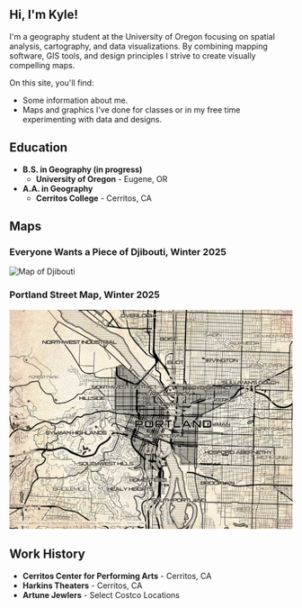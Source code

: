 ## Hi, I'm Kyle!
I'm a geography student at the University of Oregon focusing on spatial analysis, cartography, and data visualizations. By combining mapping software, GIS tools, and design principles I strive to create visually compelling maps. 

On this site, you'll find:
+ Some information about me.
+ Maps and graphics I've done for classes or in my free time experimenting with data and designs.

## Education
- **B.S. in Geography (in progress)**
  - **University of Oregon** - Eugene, OR
- **A.A. in Geography**
  - **Cerritos College** - Cerritos, CA

## Maps
### Everyone Wants a Piece of Djibouti, Winter 2025
![Map of Djibouti](docs/kmarcelino_final.png)
### Portland Street Map, Winter 2025
![Portland Street Map](docs/portland_streets.png)

## Work History
- **Cerritos Center for Performing Arts** - Cerritos, CA
- **Harkins Theaters** - Cerritos, CA
- **Artune Jewlers** - Select Costco Locations
